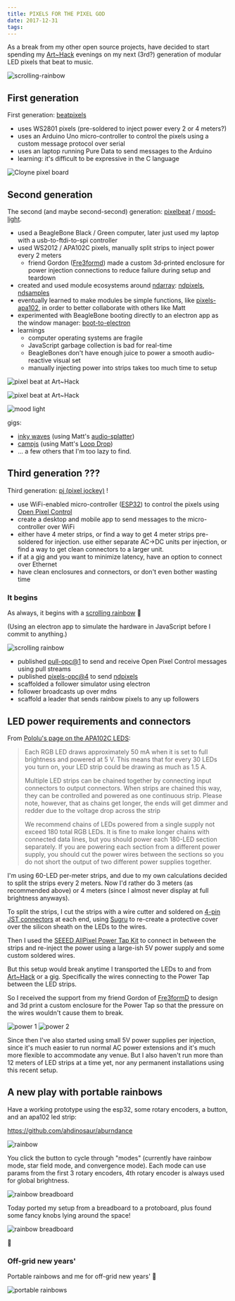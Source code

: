 ```yaml
---
title: PIXELS FOR THE PIXEL GOD
date: 2017-12-31
tags:
---
```


As a break from my other open source projects, have decided to start spending my [Art~Hack](https://arthack.nz) evenings on my next (3rd?) generation of modular LED pixels that beat to music.

![scrolling-rainbow](./pixels-for-the-pixel-god/scrolling-rainbow.gif)

## First generation

First generation: [beatpixels](https://github.com/ahdinosaur/beatpixels)

- uses WS2801 pixels (pre-soldered to inject power every 2 or 4 meters?)
- uses an Arduino Uno micro-controller to control the pixels using a custom message protocol over serial
- uses an laptop running Pure Data to send messages to the Arduino
- learning: it's difficult to be expressive in the C language

![Cloyne pixel board](./pixels-for-the-pixel-god/cloyne-pixel-board.jpg)

## Second generation

The second (and maybe second-second) generation: [pixelbeat](https://github.com/ahdinosaur/pixelbeat/tree/reactive) / [mood-light](https://github.com/ahdinosaur/mood-light).

- used a BeagleBone Black / Green computer, later just used my laptop with a usb-to-ftdi-to-spi controller
- used WS2012 / APA102C pixels, manually split strips to inject power every 2 meters
  - friend Gordon ([Fre3formd](https://www.facebook.com/Fre3formD)) made a custom 3d-printed enclosure for power injection connections to reduce failure during setup and teardown
- created and used module ecosystems around [ndarray](https://github.com/scijs/ndarray): [ndpixels](https://github.com/livejs/ndpixels), [ndsamples](https://github.com/ahdinosaur/ndsamples)
- eventually learned to make modules be simple functions, like [pixels-apa102](https://github.com/livejs/pixels-apa102), in order to better collaborate with others like Matt
- experimented with BeagleBone booting directly to an electron app as the window manager: [boot-to-electron](https://github.com/ahdinosaur/boot-to-electron)
- learnings
  - computer operating systems are fragile
  - JavaScript garbage collection is bad for real-time
  - BeagleBones don't have enough juice to power a smooth audio-reactive visual set
  - manually injecting power into strips takes too much time to setup

![pixel beat at Art~Hack](./pixels-for-the-pixel-god/art-hack-pixelbeat.jpg)

![pixel beat at Art~Hack](./pixels-for-the-pixel-god/art-hack-pixelbeat-2.jpg)

![mood light](./pixels-for-the-pixel-god/mood-light.jpg)

gigs:

- [inky waves](https://twitter.com/MattMcKegg/status/713915311389421568) (using Matt's [audio-splatter](https://github.com/mmckegg/audio-splatter))
- [campjs](https://www.youtube.com/watch?v=tehrxPaI4hk) (using Matt's [Loop Drop](http://loopjs.com))
- ... a few others that I'm too lazy to find.

## Third generation ???

Third generation: [pj (pixel jockey)](https://github.com/ahdinosaur/pj) !

- use WiFi-enabled micro-controller ([ESP32](http://esp32.net/)) to control the pixels using [Open Pixel Control](http://openpixelcontrol.org)
- create a desktop and mobile app to send messages to the micro-controller over WiFi
- either have 4 meter strips, or find a way to get 4 meter strips pre-soldered for injection. use either separate AC->DC units per injection, or find a way to get clean connectors to a larger unit.
- if at a gig and you want to minimize latency, have an option to connect over Ethernet
- have clean enclosures and connectors, or don't even bother wasting time

### It begins

As always, it begins with a [scrolling rainbow](https://github.com/ahdinosaur/rainbow-pixels) 🌈

(Using an electron app to simulate the hardware in JavaScript before I commit to anything.)

![scrolling rainbow](./pixels-for-the-pixel-god/scrolling-rainbow-2.png)

- published [pull-opc@1](https://github.com/ahdinosaur/pull-opc) to send and receive Open Pixel Control messages using pull streams
- published [pixels-opc@4](https://github.com/livejs/pixels-opc) to send [ndpixels](https://github.com/livejs/ndpixels)
- scaffolded a follower simulator using electron
- follower broadcasts up over mdns
- scaffold a leader that sends rainbow pixels to any up followers

## LED power requirements and connectors

From [Pololu's page on the APA102C LEDS](https://www.pololu.com/product/2554):

> Each RGB LED draws approximately 50 mA when it is set to full brightness and powered at 5 V. This means that for every 30 LEDs you turn on, your LED strip could be drawing as much as 1.5 A.
>
> Multiple LED strips can be chained together by connecting input connectors to output connectors. When strips are chained this way, they can be controlled and powered as one continuous strip. Please note, however, that as chains get longer, the ends will get dimmer and redder due to the voltage drop across the strip
>
> We recommend chains of LEDs powered from a single supply not exceed 180 total RGB LEDs. It is fine to make longer chains with connected data lines, but you should power each 180-LED section separately. If you are powering each section from a different power supply, you should cut the power wires between the sections so you do not short the output of two different power supplies together.

I'm using 60-LED per-meter strips, and due to my own calculations decided to split the strips every 2 meters. Now I'd rather do 3 meters (as recommended above) or 4 meters (since I almost never display at full brightness anyways).

To split the strips, I cut the strips with a wire cutter and soldered on [4-pin JST connectors](http://www.jst-mfg.com/product/pdf/eng/eSM.pdf) at each end, using [Sugru](https://sugru.com/) to re-create a protective cover over the silicon sheath on the LEDs to the wires.

Then I used the [SEEED AllPixel Power Tap Kit](http://www.seeedstudio.com/depot/AllPixel-Power-Tap-Kit-p-2380.html) to connect in between the strips and re-inject the power using a large-ish 5V power supply and some custom soldered wires.

But this setup would break anytime I transported the LEDs to and from [Art~Hack](https://arthack.nz) or a gig. Specifically the wires connecting to the Power Tap between the LED strips.

So I received the support from my friend Gordon of [Fre3formD](https://www.facebook.com/Fre3formD/) to design and 3d print a custom enclosure for the Power Tap so that the pressure on the wires wouldn't cause them to break.

![power 1](./pixels-for-the-pixel-god/power-1.jpg)
![power 2](./pixels-for-the-pixel-god/power-2.jpg)

Since then I've also started using small 5V power supplies per injection, since it's much easier to run normal AC power extensions and it's much more flexible to accommodate any venue. But I also haven't run more than 12 meters of LED strips at a time yet, nor any permanent installations using this recent setup.

## A new play with portable rainbows

Have a working prototype using the esp32, some rotary encoders, a button, and an apa102 led strip:

https://github.com/ahdinosaur/aburndance

![rainbow](./pixels-for-the-pixel-god/rainbow-3.gif)

You click the button to cycle through "modes" (currently have rainbow mode, star field mode, and convergence mode). Each mode can use params from the first 3 rotary encoders, 4th rotary encoder is always used for global brightness.

![rainbow breadboard](./pixels-for-the-pixel-god/rainbow-breadboard-1.jpg)

Today ported my setup from a breadboard to a protoboard, plus found some fancy knobs lying around the space!

![rainbow breadboard](./pixels-for-the-pixel-god/rainbow-breadboard-2.jpg)

🎈

### Off-grid new years'

Portable rainbows and me for off-grid new years' 🎊

![portable rainbows](./pixels-for-the-pixel-god/portable-rainbows.jpg)
